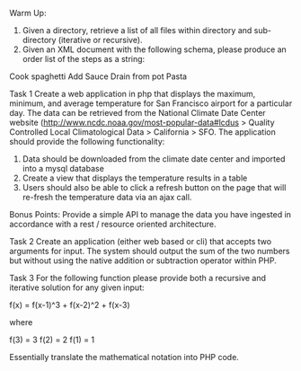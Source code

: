 Warm Up:
1. Given a directory, retrieve a list of all files within directory and sub-directory (iterative or recursive).
2. Given an XML document with the following schema, please produce an order list of the steps as a string:
 
<root>
<instructions>
<step order="1">Cook spaghetti</step>
<step order="3">Add Sauce</step>
<step order="2">Drain from pot</step>
</instructions>
<dish>Pasta</dish>
</root>
 
Task 1
Create a web application in php that displays the maximum, minimum, and average temperature for San Francisco airport for a particular day.  The data can be retrieved from the National Climate Date Center website (http://www.ncdc.noaa.gov/most-popular-data#lcdus > Quality Controlled Local Climatological Data > California > SFO.  The application should provide the following functionality:
 
1. Data should be downloaded from the climate date center and imported into a mysql database
2. Create a view that displays the temperature results in a table
3. Users should also be able to click a refresh button on the page that will re-fresh the temperature data via an ajax call.
 
Bonus Points: Provide a simple API to manage the data you have ingested in accordance with a rest / resource oriented architecture.
 
Task 2
Create an application (either web based or cli) that accepts two arguments for input.  The system should output the sum of the two numbers but without using the native addition or subtraction operator within PHP.
 
Task 3
For the following function please provide both a recursive and iterative solution for any given input:
 
f(x) = f(x-1)^3 + f(x-2)^2 + f(x-3)
 
where
 
f(3) = 3
f(2) = 2
f(1) = 1
 
Essentially translate the mathematical notation into PHP code.